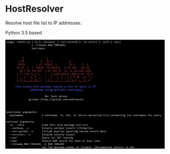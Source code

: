 # HostResolver
Resolve host file list to IP addresses.

Python 3.5 based

![HostResolver Screenshot](https://raw.githubusercontent.com/subfission/HostResolver/master/HostResolver.png)
